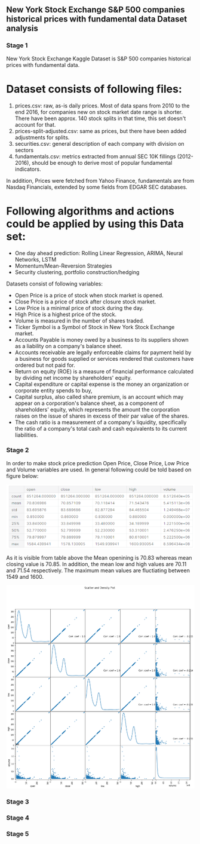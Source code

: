 ## New York Stock Exchange S&P 500 companies historical prices with fundamental data Dataset analysis 

### Stage 1

New York Stock Exchange  Kaggle Dataset is S&P 500 companies historical prices with fundamental data.


# Dataset consists of following files:

1. prices.csv: raw, as-is daily prices. Most of data spans from 2010 to the end 2016, for companies new on stock market date range is shorter. There have been approx. 140 stock splits in that time, this set doesn't account for that.
2. prices-split-adjusted.csv: same as prices, but there have been added adjustments for splits.
3. securities.csv: general description of each company with division on sectors
4. fundamentals.csv: metrics extracted from annual SEC 10K fillings (2012-2016), should be enough to derive most of popular fundamental indicators.

In addition, Prices were fetched from Yahoo Finance, fundamentals are from Nasdaq Financials, extended by some fields from EDGAR SEC databases.

# Following algorithms and actions could be applied by using this Data set:
- One day ahead prediction: Rolling Linear Regression, ARIMA, Neural Networks, LSTM
- Momentum/Mean-Reversion Strategies
- Security clustering, portfolio construction/hedging

Datasets consist of following variables:

- Open Price is a price of stock when stock market is opened.
- Close Price is a price of stock after closure stock market.
- Low Price is a minimal price of stock during the day. 
- High Price is a highest price of the stock.
- Volume is measured in the number of shares traded.
- Ticker Symbol is a Symbol of Stock in New York Stock Exchange market.
- Accounts Payable is money owed by a business to its suppliers shown as a liability on a company's balance sheet.
- Accounts receivable are legally enforceable claims for payment held by a business for goods supplied or services rendered that customers have ordered but not paid for.
- Return on equity (ROE) is a measure of financial performance calculated by dividing net income by shareholders' equity.
- Capital expenditure or capital expense is the money an organization or corporate entity spends to buy,
- Capital surplus, also called share premium, is an account which may appear on a corporation's balance sheet, as a component of shareholders' equity, which represents the amount the corporation raises on the issue of shares in excess of their par value of the shares.
- The cash ratio is a measurement of a company's liquidity, specifically the ratio of a company's total cash and cash equivalents to its current liabilities.


### Stage 2

In order to make stock price prediction Open Price, Close Price, Low Price and Volume variables are used. 
In general following could be told based on figure below:

![Median, Mean, Minimal, Standard Deviation values](Images/777.png)

As it is visible from table above the Mean openining is 70.83 whereas mean closing value is 70.85. In addition, the mean low and high values are 70.11 and 71.54 respectively. 
The maximum mean values are fluctiating between 1549 and 1600.

![Scatter and Density plot](Images/result2.png)


### Stage 3

### Stage 4

### Stage 5
